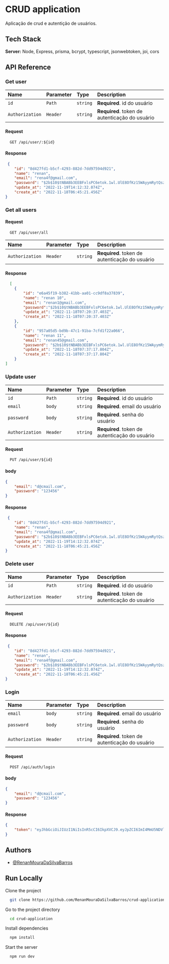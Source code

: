 
# CRUD application

Aplicação de crud e autentição de usuários.


## Tech Stack

**Server:** Node, Express, prisma, bcrypt, typescript, jsonwebtoken, joi, cors



## API Reference


### Get user

| Name      | Parameter | Type  |Description                | 
| :-------- | :-------  |:----- | :------------------------- |
| `id`       | `Path` |`string`|  **Required**. id do usuário |
| `Authorization`       | `Header` |`string`|  **Required**. token de autenticação do usuário |

#### Request

```http
  GET /api/user/:${id}
```



#### Response
```json
 {
	"id": "8d427fd1-b5cf-4293-882d-7dd97594d921",
	"name": "renan",
	"email": "rena4f@gmail.com",
	"password": "$2b$10$tNBABb3EEBFxlsPC6etok.1wl.UlE8OfKz15WAyymRytQszH0ax22",
	"update_at": "2022-11-19T14:12:32.074Z",
	"create_at": "2022-11-18T06:45:21.456Z"
}

```

### Get all users

#### Request

```http
  GET /api/user/all
```

| Name      | Parameter | Type  |Description                | 
| :-------- | :-------  |:----- | :------------------------- |
| `Authorization`       | `Header` |`string`|  **Required**. token de autenticação do usuário |

#### Response
```json
  [
	{
		"id": "e6a45f19-b382-41bb-aa01-cc9df8a37839",
		"name": "renan 10",
		"email": "renan1@gmail.com",
		"password":"$2b$10$tNBABb3EEBFxlsPC6etok.1wl.UlE8OfKz15WAyymRytQszH0ax22",
		"update_at": "2022-11-18T07:20:37.403Z",
		"create_at": "2022-11-18T07:20:37.403Z"
	},
	{
		"id": "957a05d5-bd9b-47c1-91ba-7cfd1f22a066",
		"name": "renan 11",
		"email": "renan45@gmail.com",
		"password": "$2b$10$tNBABb3EEBFxlsPC6etok.1wl.UlE8OfKz15WAyymRytQszH0ax22",
		"update_at": "2022-11-18T07:37:17.804Z",
		"create_at": "2022-11-18T07:37:17.804Z"
	}
]

```


### Update user

| Name      | Parameter | Type  |Description                | 
| :-------- | :-------  |:----- | :------------------------- |
| `id`       | `Path` |`string`|  **Required**. id do usuário |
| `email`       | `body` |`string`|  **Required**. email do usuário |
| `password`       | `body` |`string`|  **Required**. senha do usuário |
| `Authorization`       | `Header` |`string`|  **Required**. token de autenticação do usuário |

#### Request

```http
  PUT /api/user/${id}
```

#### body
```json
{
	"email": "d@cmail.com",
    "password": "123456"
}
```

#### Response
```json
 {
	"id": "8d427fd1-b5cf-4293-882d-7dd97594d921",
	"name": "renan",
	"email": "rena4f@gmail.com",
	"password": "$2b$10$tNBABb3EEBFxlsPC6etok.1wl.UlE8OfKz15WAyymRytQszH0ax22",
	"update_at": "2022-11-19T14:12:32.074Z",
	"create_at": "2022-11-18T06:45:21.456Z"
}

```


### Delete  user


| Name      | Parameter | Type  |Description                | 
| :-------- | :-------  |:----- | :------------------------- |
| `id`       | `Path`   |`string`|  **Required**. id do usuário |
| `Authorization`       | `Header` |`string`|  **Required**. token de autenticação do usuário |


#### Request
```http
  DELETE /api/user/${id}
```


#### Response
```json
 {
	"id": "8d427fd1-b5cf-4293-882d-7dd97594d921",
	"name": "renan",
	"email": "rena4f@gmail.com",
	"password": "$2b$10$tNBABb3EEBFxlsPC6etok.1wl.UlE8OfKz15WAyymRytQszH0ax22",
	"update_at": "2022-11-19T14:12:32.074Z",
	"create_at": "2022-11-18T06:45:21.456Z"
}

```


### Login
| Name      | Parameter | Type  |Description                | 
| :-------- | :-------  |:----- | :------------------------- |
| `email`       | `body` |`string`|  **Required**. email do usuário |
| `password`       | `body` |`string`|  **Required**. senha do usuário |
| `Authorization`       | `Header` |`string`|  **Required**. token de autenticação do usuário |

#### Request
```http
  POST /api/auth/login
```
#### body
```json
{
	"email": "d@cmail.com",
    "password": "123456"
}
```

#### Response
```json
{
	"token": "eyJhbGciOiJIUzI1NiIsInR5cCI6IkpXVCJ9.eyJpZCI6ImI4MmU5NDVlLWMxYWQtNDZiNS05ZjM1LTdmOGZhOTdhMTYxZCIsImlhdCI6MTY2ODg2NzI4MCwiZXhwIjoxNjY5MDgzMjgwfQ.oa1vitlcrSBNQIK0i__vqviHsGMFrL3Ts-KqSBiQzVg"
}

```

## Authors

- [@RenanMouraDaSilvaBarros](https://github.com/RenanMouraDaSilvaBarros)


## Run Locally

Clone the project

```bash
  git clone https://github.com/RenanMouraDaSilvaBarros/crud-application.git
```

Go to the project directory

```bash
  cd crud-application
```

Install dependencies

```bash
  npm install
```

Start the server

```bash
  npm run dev
```

